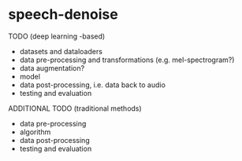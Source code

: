 # speech-denoise

TODO (deep learning -based)
- datasets and dataloaders
- data pre-processing and transformations (e.g. mel-spectrogram?)
- data augmentation?
- model
- data post-processing, i.e. data back to audio
- testing and evaluation

ADDITIONAL TODO (traditional methods)
- data pre-processing
- algorithm
- data post-processing
- testing and evaluation
